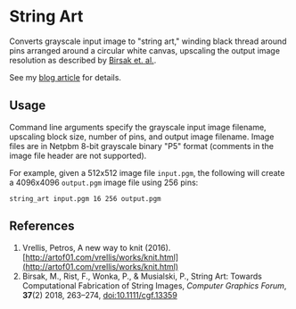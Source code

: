 String Art
==========

Converts grayscale input image to "string art," winding black thread around
pins arranged around a circular white canvas, upscaling the output image
resolution as described by [Birsak et. al.](doi:10.1111/cgf.13359).

See my [blog article](https://possiblywrong.wordpress.com/2022/01/22/string-art/)
for details.

Usage
-----

Command line arguments specify the grayscale input image filename,
upscaling block size, number of pins, and output image filename. Image
files are in Netpbm 8-bit grayscale binary "P5" format (comments in the
image file header are not supported).

For example, given a 512x512 image file `input.pgm`, the following will
create a 4096x4096 `output.pgm` image file using 256 pins:

```
string_art input.pgm 16 256 output.pgm
```

References
----------

1. Vrellis, Petros, A new way to knit (2016).
   [http://artof01.com/vrellis/works/knit.html](http://artof01.com/vrellis/works/knit.html)
2. Birsak, M., Rist, F., Wonka, P., & Musialski, P., String Art: Towards
   Computational Fabrication of String Images, *Computer Graphics Forum*,
   **37**(2) 2018, 263–274, [doi:10.1111/cgf.13359](doi:10.1111/cgf.13359)
